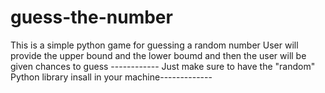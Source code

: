 # guess-the-number
This is a simple python game for guessing a random number 
User will provide the upper bound and the lower boumd and then the user will be given chances to guess 
------------ Just make sure to have the "random" Python library insall in your machine-------------
